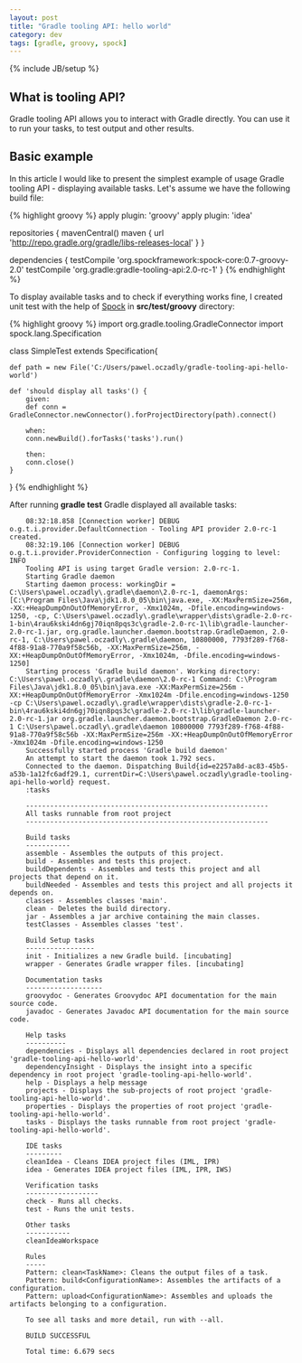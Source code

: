 ```yaml
---
layout: post
title: "Gradle tooling API: hello world"
category: dev
tags: [gradle, groovy, spock]
---
```

{% include JB/setup %}

## What is tooling API?

Gradle tooling API allows you to interact with Gradle directly. You can use it to run your tasks, to test output and other results.

## Basic example

In this article I would like to present the simplest example of usage Gradle tooling API - displaying available tasks. Let's assume we have the following build file:

{% highlight groovy %}
apply plugin: 'groovy'
apply plugin: 'idea'

repositories {
    mavenCentral()
    maven { url 'http://repo.gradle.org/gradle/libs-releases-local' }
}

dependencies {
    testCompile 'org.spockframework:spock-core:0.7-groovy-2.0'
    testCompile 'org.gradle:gradle-tooling-api:2.0-rc-1'
}
{% endhighlight %}

To display available tasks and to check if everything works fine, I created unit test with the help of [Spock](http://spock-framework.readthedocs.org/en/latest/) in **src/test/groovy** directory:

{% highlight groovy %}
import org.gradle.tooling.GradleConnector
import spock.lang.Specification

class SimpleTest extends Specification{

    def path = new File('C:/Users/pawel.oczadly/gradle-tooling-api-hello-world')

    def 'should display all tasks'() {
        given:
        def conn = GradleConnector.newConnector().forProjectDirectory(path).connect()

        when:
        conn.newBuild().forTasks('tasks').run()

        then:
        conn.close()
    }
}
{% endhighlight %}

After running **gradle test** Gradle displayed all available tasks:

        08:32:18.858 [Connection worker] DEBUG o.g.t.i.provider.DefaultConnection - Tooling API provider 2.0-rc-1 created.
        08:32:19.106 [Connection worker] DEBUG o.g.t.i.provider.ProviderConnection - Configuring logging to level: INFO
        Tooling API is using target Gradle version: 2.0-rc-1.
        Starting Gradle daemon
        Starting daemon process: workingDir = C:\Users\pawel.oczadly\.gradle\daemon\2.0-rc-1, daemonArgs: [C:\Program Files\Java\jdk1.8.0_05\bin\java.exe, -XX:MaxPermSize=256m, -XX:+HeapDumpOnOutOfMemoryError, -Xmx1024m, -Dfile.encoding=windows-1250, -cp, C:\Users\pawel.oczadly\.gradle\wrapper\dists\gradle-2.0-rc-1-bin\4rau6kski4dn6gj70iqn8pqs3c\gradle-2.0-rc-1\lib\gradle-launcher-2.0-rc-1.jar, org.gradle.launcher.daemon.bootstrap.GradleDaemon, 2.0-rc-1, C:\Users\pawel.oczadly\.gradle\daemon, 10800000, 7793f289-f768-4f88-91a8-770a9f58c56b, -XX:MaxPermSize=256m, -XX:+HeapDumpOnOutOfMemoryError, -Xmx1024m, -Dfile.encoding=windows-1250]
        Starting process 'Gradle build daemon'. Working directory: C:\Users\pawel.oczadly\.gradle\daemon\2.0-rc-1 Command: C:\Program Files\Java\jdk1.8.0_05\bin\java.exe -XX:MaxPermSize=256m -XX:+HeapDumpOnOutOfMemoryError -Xmx1024m -Dfile.encoding=windows-1250 -cp C:\Users\pawel.oczadly\.gradle\wrapper\dists\gradle-2.0-rc-1-bin\4rau6kski4dn6gj70iqn8pqs3c\gradle-2.0-rc-1\lib\gradle-launcher-2.0-rc-1.jar org.gradle.launcher.daemon.bootstrap.GradleDaemon 2.0-rc-1 C:\Users\pawel.oczadly\.gradle\daemon 10800000 7793f289-f768-4f88-91a8-770a9f58c56b -XX:MaxPermSize=256m -XX:+HeapDumpOnOutOfMemoryError -Xmx1024m -Dfile.encoding=windows-1250
        Successfully started process 'Gradle build daemon'
        An attempt to start the daemon took 1.792 secs.
        Connected to the daemon. Dispatching Build{id=e2257a8d-ac83-45b5-a53b-1a12fc6adf29.1, currentDir=C:\Users\pawel.oczadly\gradle-tooling-api-hello-world} request.
        :tasks

        ------------------------------------------------------------
        All tasks runnable from root project
        ------------------------------------------------------------

        Build tasks
        -----------
        assemble - Assembles the outputs of this project.
        build - Assembles and tests this project.
        buildDependents - Assembles and tests this project and all projects that depend on it.
        buildNeeded - Assembles and tests this project and all projects it depends on.
        classes - Assembles classes 'main'.
        clean - Deletes the build directory.
        jar - Assembles a jar archive containing the main classes.
        testClasses - Assembles classes 'test'.

        Build Setup tasks
        -----------------
        init - Initializes a new Gradle build. [incubating]
        wrapper - Generates Gradle wrapper files. [incubating]

        Documentation tasks
        -------------------
        groovydoc - Generates Groovydoc API documentation for the main source code.
        javadoc - Generates Javadoc API documentation for the main source code.

        Help tasks
        ----------
        dependencies - Displays all dependencies declared in root project 'gradle-tooling-api-hello-world'.
        dependencyInsight - Displays the insight into a specific dependency in root project 'gradle-tooling-api-hello-world'.
        help - Displays a help message
        projects - Displays the sub-projects of root project 'gradle-tooling-api-hello-world'.
        properties - Displays the properties of root project 'gradle-tooling-api-hello-world'.
        tasks - Displays the tasks runnable from root project 'gradle-tooling-api-hello-world'.

        IDE tasks
        ---------
        cleanIdea - Cleans IDEA project files (IML, IPR)
        idea - Generates IDEA project files (IML, IPR, IWS)

        Verification tasks
        ------------------
        check - Runs all checks.
        test - Runs the unit tests.

        Other tasks
        -----------
        cleanIdeaWorkspace

        Rules
        -----
        Pattern: clean<TaskName>: Cleans the output files of a task.
        Pattern: build<ConfigurationName>: Assembles the artifacts of a configuration.
        Pattern: upload<ConfigurationName>: Assembles and uploads the artifacts belonging to a configuration.

        To see all tasks and more detail, run with --all.

        BUILD SUCCESSFUL

        Total time: 6.679 secs
